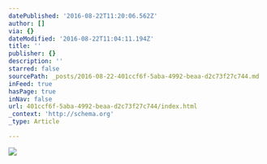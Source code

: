 ```yaml
---
datePublished: '2016-08-22T11:20:06.562Z'
author: []
via: {}
dateModified: '2016-08-22T11:04:11.194Z'
title: ''
publisher: {}
description: ''
starred: false
sourcePath: _posts/2016-08-22-401ccf6f-5aba-4992-beaa-d2c73f27c744.md
inFeed: true
hasPage: true
inNav: false
url: 401ccf6f-5aba-4992-beaa-d2c73f27c744/index.html
_context: 'http://schema.org'
_type: Article

---
```

![](https://the-grid-user-content.s3-us-west-2.amazonaws.com/a0480521-9fd5-4837-9f41-0ecb8144ee09.jpg)